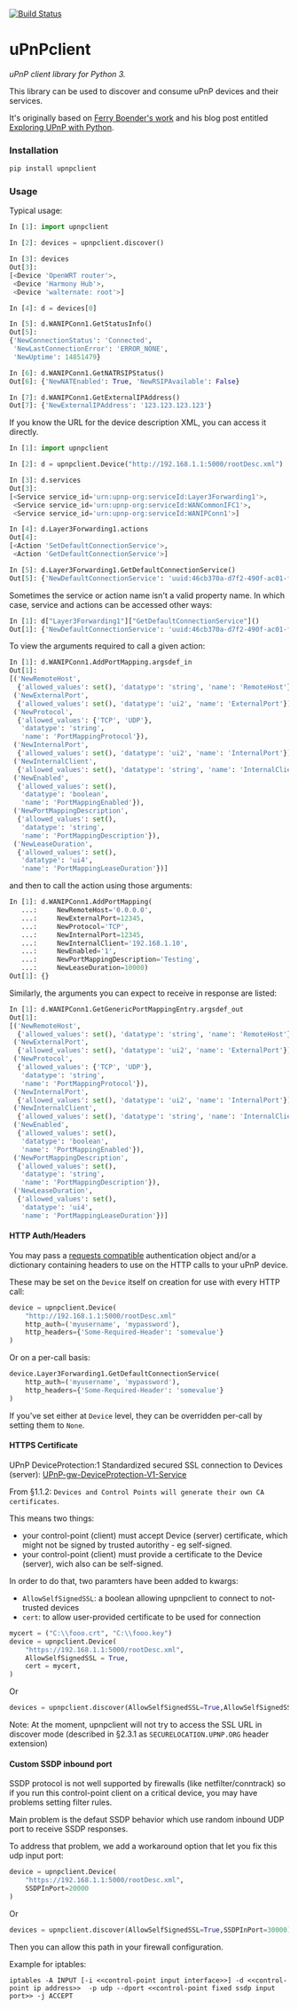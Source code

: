[![Build Status](https://travis-ci.org/flyte/upnpclient.svg?branch=develop)](https://travis-ci.org/flyte/upnpclient)

uPnPclient
============

_uPnP client library for Python 3._

This library can be used to discover and consume uPnP devices and their services.

It's originally based on [Ferry Boender's work](https://github.com/fboender/pyupnpclient) and his blog post entitled [Exploring UPnP with Python](https://www.electricmonk.nl/log/2016/07/05/exploring-upnp-with-python/).

### Installation

```bash
pip install upnpclient
```

### Usage

Typical usage:

```python
In [1]: import upnpclient

In [2]: devices = upnpclient.discover()

In [3]: devices
Out[3]: 
[<Device 'OpenWRT router'>,
 <Device 'Harmony Hub'>,
 <Device 'walternate: root'>]

In [4]: d = devices[0]

In [5]: d.WANIPConn1.GetStatusInfo()
Out[5]: 
{'NewConnectionStatus': 'Connected',
 'NewLastConnectionError': 'ERROR_NONE',
 'NewUptime': 14851479}

In [6]: d.WANIPConn1.GetNATRSIPStatus()
Out[6]: {'NewNATEnabled': True, 'NewRSIPAvailable': False}

In [7]: d.WANIPConn1.GetExternalIPAddress()
Out[7]: {'NewExternalIPAddress': '123.123.123.123'}
```

If you know the URL for the device description XML, you can access it directly.

```python
In [1]: import upnpclient

In [2]: d = upnpclient.Device("http://192.168.1.1:5000/rootDesc.xml")

In [3]: d.services
Out[3]: 
[<Service service_id='urn:upnp-org:serviceId:Layer3Forwarding1'>,
 <Service service_id='urn:upnp-org:serviceId:WANCommonIFC1'>,
 <Service service_id='urn:upnp-org:serviceId:WANIPConn1'>]

In [4]: d.Layer3Forwarding1.actions
Out[4]: 
[<Action 'SetDefaultConnectionService'>,
 <Action 'GetDefaultConnectionService'>]

In [5]: d.Layer3Forwarding1.GetDefaultConnectionService()
Out[5]: {'NewDefaultConnectionService': 'uuid:46cb370a-d7f2-490f-ac01-fb0db6c8b22b:WANConnectionDevice:1,urn:upnp-org:serviceId:WANIPConn1'}
```

Sometimes the service or action name isn't a valid property name. In which case, service and actions can be accessed other ways:

```python
In [1]: d["Layer3Forwarding1"]["GetDefaultConnectionService"]()
Out[1]: {'NewDefaultConnectionService': 'uuid:46cb370a-d7f2-490f-ac01-fb0db6c8b22b:WANConnectionDevice:1,urn:upnp-org:serviceId:WANIPConn1'}
```

To view the arguments required to call a given action:

```python
In [1]: d.WANIPConn1.AddPortMapping.argsdef_in
Out[1]: 
[('NewRemoteHost',
  {'allowed_values': set(), 'datatype': 'string', 'name': 'RemoteHost'}),
 ('NewExternalPort',
  {'allowed_values': set(), 'datatype': 'ui2', 'name': 'ExternalPort'}),
 ('NewProtocol',
  {'allowed_values': {'TCP', 'UDP'},
   'datatype': 'string',
   'name': 'PortMappingProtocol'}),
 ('NewInternalPort',
  {'allowed_values': set(), 'datatype': 'ui2', 'name': 'InternalPort'}),
 ('NewInternalClient',
  {'allowed_values': set(), 'datatype': 'string', 'name': 'InternalClient'}),
 ('NewEnabled',
  {'allowed_values': set(),
   'datatype': 'boolean',
   'name': 'PortMappingEnabled'}),
 ('NewPortMappingDescription',
  {'allowed_values': set(),
   'datatype': 'string',
   'name': 'PortMappingDescription'}),
 ('NewLeaseDuration',
  {'allowed_values': set(),
   'datatype': 'ui4',
   'name': 'PortMappingLeaseDuration'})]
```

and then to call the action using those arguments:

```python
In [1]: d.WANIPConn1.AddPortMapping(
   ...:     NewRemoteHost='0.0.0.0',
   ...:     NewExternalPort=12345,
   ...:     NewProtocol='TCP',
   ...:     NewInternalPort=12345,
   ...:     NewInternalClient='192.168.1.10',
   ...:     NewEnabled='1',
   ...:     NewPortMappingDescription='Testing',
   ...:     NewLeaseDuration=10000)
Out[1]: {}
```

Similarly, the arguments you can expect to receive in response are listed:

```python
In [1]: d.WANIPConn1.GetGenericPortMappingEntry.argsdef_out
Out[1]: 
[('NewRemoteHost',
  {'allowed_values': set(), 'datatype': 'string', 'name': 'RemoteHost'}),
 ('NewExternalPort',
  {'allowed_values': set(), 'datatype': 'ui2', 'name': 'ExternalPort'}),
 ('NewProtocol',
  {'allowed_values': {'TCP', 'UDP'},
   'datatype': 'string',
   'name': 'PortMappingProtocol'}),
 ('NewInternalPort',
  {'allowed_values': set(), 'datatype': 'ui2', 'name': 'InternalPort'}),
 ('NewInternalClient',
  {'allowed_values': set(), 'datatype': 'string', 'name': 'InternalClient'}),
 ('NewEnabled',
  {'allowed_values': set(),
   'datatype': 'boolean',
   'name': 'PortMappingEnabled'}),
 ('NewPortMappingDescription',
  {'allowed_values': set(),
   'datatype': 'string',
   'name': 'PortMappingDescription'}),
 ('NewLeaseDuration',
  {'allowed_values': set(),
   'datatype': 'ui4',
   'name': 'PortMappingLeaseDuration'})]
```

#### HTTP Auth/Headers

You may pass a
[requests compatible](http://docs.python-requests.org/en/master/user/authentication/)
authentication object and/or a dictionary containing headers to use on the HTTP
calls to your uPnP device.

These may be set on the `Device` itself on creation for use with every HTTP
call:

```python
device = upnpclient.Device(
    "http://192.168.1.1:5000/rootDesc.xml"
    http_auth=('myusername', 'mypassword'),
    http_headers={'Some-Required-Header': 'somevalue'}
)
```

Or on a per-call basis:

```python
device.Layer3Forwarding1.GetDefaultConnectionService(
    http_auth=('myusername', 'mypassword'),
    http_headers={'Some-Required-Header': 'somevalue'}
)
```

If you've set either at `Device` level, they can be overridden per-call by
setting them to `None`.


#### HTTPS Certificate

UPnP DeviceProtection:1 Standardized secured SSL connection to Devices (server):
[UPnP-gw-DeviceProtection-V1-Service](http://upnp.org/specs/gw/UPnP-gw-DeviceProtection-V1-Service.pdf)

From §1.1.2: `Devices and Control Points will generate their own CA certificates`.

This means two things:
- your control-point (client) must accept Device (server) certificate, which might not be signed by trusted autorithy - eg self-signed.
- your control-point (client) must provide a certificate to the Device (server), wich also can be self-signed.

In order to do that, two paramters have been added to kwargs:
- `AllowSelfSignedSSL`: a boolean allowing upnpclient to connect to not-trusted devices
- `cert`: to allow user-provided certificate to be used for connection

```python
mycert = ("C:\\fooo.crt", "C:\\fooo.key")
device = upnpclient.Device(
    "https://192.168.1.1:5000/rootDesc.xml",
    AllowSelfSignedSSL = True,
	cert = mycert,
)
```

Or

```python
devices = upnpclient.discover(AllowSelfSignedSSL=True,AllowSelfSignedSSL = True,cert = mycert)
```

Note: At the moment, upnpclient will not try to access the SSL URL in discover mode (described in §2.3.1 as `SECURELOCATION.UPNP.ORG` header extension)


#### Custom SSDP inbound port 

SSDP protocol is not well supported by firewalls (like netfilter/conntrack) so if you run this control-point client on a critical device, you may have problems setting filter rules.

Main problem is the defaut SSDP behavior which use random inbound UDP port to receive SSDP responses.

To address that problem, we add a workaround option that let you fix this udp input port:

```python
device = upnpclient.Device(
    "https://192.168.1.1:5000/rootDesc.xml",
	SSDPInPort=20000
)
```

Or

```python
devices = upnpclient.discover(AllowSelfSignedSSL=True,SSDPInPort=30000)
```

Then you can allow this path in your firewall configuration.

Example for iptables:

```iptables -A INPUT [-i <<control-point input interface>>] -d <<control-point ip address>>  -p udp --dport <<control-point fixed ssdp input port>> -j ACCEPT```